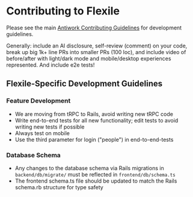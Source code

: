 # Contributing to Flexile

Please see the main [Antiwork Contributing Guidelines](https://github.com/antiwork/.github/blob/main/CONTRIBUTING.md) for development guidelines.

Generally: include an AI disclosure, self-review (comment) on your code, break up big 1k+ line PRs into smaller PRs (100 loc), and include video of before/after with light/dark mode and mobile/desktop experiences represented. And include e2e tests!

## Flexile-Specific Development Guidelines

### Feature Development

- We are moving from tRPC to Rails, avoid writing new tRPC code
- Write end-to-end tests for all new functionality; edit tests to avoid writing new tests if possible
- Always test on mobile
- Use the third parameter for login ("people") in end-to-end-tests

### Database Schema

- Any changes to the database schema via Rails migrations in `backend/db/migrate/` must be reflected in `frontend/db/schema.ts`
- The frontend schema.ts file should be updated to match the Rails schema.rb structure for type safety
